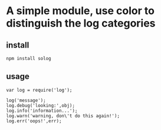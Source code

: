 # A simple module, use color to distinguish the log categories

## install
    npm install solog

## usage
	var log = require('log');

    log('message');
    log.debug('looking:',obj);
    log.info('information...');
    log.warn('warning, don\'t do this again!');
	log.err('oops!',err);
